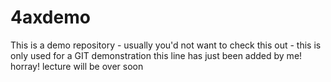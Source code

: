 # 4axdemo
This is a demo repository - usually you'd not want to check this out - this is only used for a GIT demonstration
this line has just been added by me! horray! lecture will be over soon
